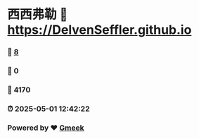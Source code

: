 # 西西弗勒 :link: https://DelvenSeffler.github.io 
### :page_facing_up: [8](https://DelvenSeffler.github.io/tag.html) 
### :speech_balloon: 0 
### :hibiscus: 4170 
### :alarm_clock: 2025-05-01 12:42:22 
### Powered by :heart: [Gmeek](https://github.com/Meekdai/Gmeek)
